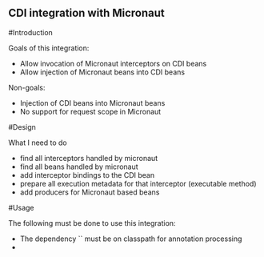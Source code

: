 CDI integration with Micronaut
---

#Introduction

Goals of this integration:

- Allow invocation of Micronaut interceptors on CDI beans
- Allow injection of Micronaut beans into CDI beans

Non-goals:

- Injection of CDI beans into Micronaut beans
- No support for request scope in Micronaut

#Design

What I need to do
 - find all interceptors handled by micronaut
 - find all beans handled by micronaut
 - add interceptor bindings to the CDI bean
 - prepare all execution metadata for that interceptor (executable method)
 - add producers for Micronaut based beans

#Usage

The following must be done to use this integration:

- The dependency `` must be on classpath for annotation processing
- 